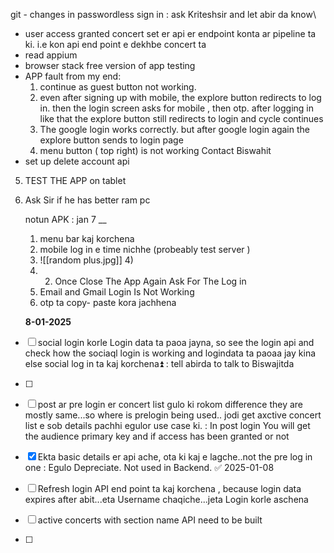 git - changes in passwordless sign in : ask Kriteshsir and let abir da know\
- user access granted concert set er api er endpoint konta ar pipeline ta ki. i.e kon api end point e dekhbe concert ta
- read appium
- browser stack free version of app testing
- 
  APP fault from my end:
  1) continue as guest button not working.
  2) even after signing up with mobile, the explore button redirects to log in. then the login screen asks for mobile , then otp. after logging in like that the explore  button still redirects to login and cycle continues
  3) The google login works correctly. but  after google login again the explore button sends to login page
  4) menu button ( top right) is not working
Contact Biswahit 
- set up delete account api


5)  TEST THE APP on tablet
6) Ask Sir if he has better ram  pc
   
   
   notun APK : jan 7 __
   1) menu bar kaj korchena
   2) mobile log in e time nichhe (probeably test server )
   3) ![[random plus.jpg]]  4)
   4) 2. Once Close The App Again Ask For The Log in
   5) Email and Gmail Login Is Not Working
   6) otp ta  copy- paste kora jachhena
  
   
   
   **8-01-2025**
- [ ] social login korle Login data ta paoa jayna, so see the login api and check how the sociaql login is working and logindata ta paoaa jay kina  else social log in ta kaj korchena⏫  :  tell abirda to talk to Biswajitda
- [ ] 
- [ ] post ar pre login er concert list gulo ki rokom difference they are mostly same...so where is prelogin being used..
      jodi get axctive concert list e sob details pachhi egulor  use case ki. : In post login You will get the audience primary key and if access has been granted or not
- [x] Ekta basic details er api ache, ota ki kaj e lagche..not the pre log in one :  Egulo Depreciate. Not used in Backend. ✅ 2025-01-08
- [ ] Refresh login API end point ta kaj korchena , because 
   login data expires after abit...eta Username chaqiche...jeta Login korle aschena


- [ ] active concerts with section name API need to be built
- [ ] 

